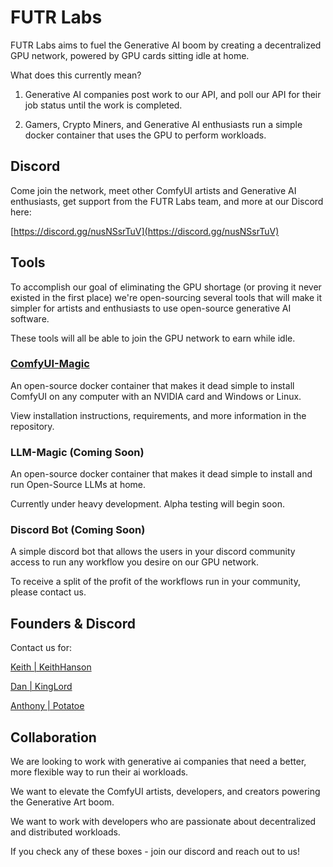 # FUTR Labs

FUTR Labs aims to fuel the Generative AI boom by creating a decentralized GPU network, powered by GPU cards sitting idle at home.

What does this currently mean? 

1. Generative AI companies post work to our API, and poll our API for their job status until the work is completed.

2. Gamers, Crypto Miners, and Generative AI enthusiasts run a simple docker container that uses the GPU to perform workloads. 


## Discord 

Come join the network, meet other ComfyUI artists and Generative AI enthusiasts, get support from the FUTR Labs team, and more at our Discord here:

[https://discord.gg/nusNSsrTuV](https://discord.gg/nusNSsrTuV)


## Tools

To accomplish our goal of eliminating the GPU shortage (or proving it never existed in the first place) we're open-sourcing several
tools that will make it simpler for artists and enthusiasts to use open-source generative AI software. 

These tools will all be able to join the GPU network to earn while idle. 

### [ComfyUI-Magic](https://github.com/FUTRlabs/ComfyUI-Magic)

An open-source docker container that makes it dead simple to install ComfyUI on any computer with an NVIDIA card and Windows or Linux.

View installation instructions, requirements, and more information in the repository.

### LLM-Magic (Coming Soon)

An open-source docker container that makes it dead simple to install and run Open-Source LLMs at home. 

Currently under heavy development. Alpha testing will begin soon. 

### Discord Bot (Coming Soon)

A simple discord bot that allows the users in your discord community access to run any workflow you desire on our GPU network. 

To receive a split of the profit of the workflows run in your community, please contact us.

## Founders & Discord

Contact us for:

[Keith | KeithHanson](https://www.linkedin.com/in/hansonkeith/)

[Dan | KingLord](https://www.linkedin.com/in/deichling/)

[Anthony | Potatoe](https://www.linkedin.com/in/anthony-vicenti/)

## Collaboration

We are looking to work with generative ai companies that need a better, more flexible way to run their ai workloads. 

We want to elevate the ComfyUI artists, developers, and creators powering the Generative Art boom. 

We want to work with developers who are passionate about decentralized and distributed workloads.

If you check any of these boxes - join our discord and reach out to us! 
